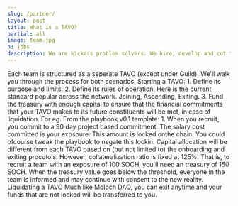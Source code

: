 ```yaml
---
slug: /partner/
layout: post
title: What is a TAVO?
partial: all
image: team.jpg
n: jobs
description: We are kickass problem solvers. We hire, develop and cut to ensure champions in every position.
---
```


<div class="b-ws-top-p">
	<div class="grid-container">
		<div class="grid-x grid-padding-x align-center">
			<div class="small-12 medium-10 large-6 end cell b-ws-top">
				Each team is structured as a seperate TAVO (except under Guild). We'll walk you through the process for both scenarios. 
				Starting a TAVO:
				1. Define its purpose and limits. 
				2. Define its rules of operation. Here is the current standard popular across the network.
					Joining, Ascending, Exiting.
				3. Fund the treasury with enough capital to ensure that the financial commitments that your TAVO makes to its future constituents will be met, in case of liquidation. 
				For eg. From the playbook v0.1 template:
				1. When you recruit, you commit to a 90 day project based commitment. The salary cost committed is your expsoure. This amount is locked onthe chain.  
				You could ofcourse tweak the playbook to negate this lockin.
				Capital allocation will be different from each TAVO based on (but not limited to) the onboarding and exiting procotols. However, collateralization ratio is fixed at 125%. That is, to recruit a team with an exposure of 100 SOCH, you'll need an treasury of 150 SOCH. 
				When the treasury value goes below the threshold, everyone in the team is informed and may continue with consent to the new reality. 
				Liquidating a TAVO
				Much like Moloch DAO, you can exit anytime and your funds that are not locked will be transferred to you.
			</div>
		</div>
	</div>
</div>